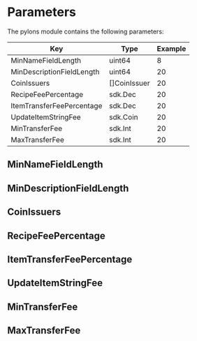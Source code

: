 <!--
order: 1
-->

# Parameters

The pylons module contains the following parameters:

| Key                                   | Type          | Example                          |
| ------------------------------------- | ------------- | -------------------------------- |
| MinNameFieldLength                    | uint64        | 8                                |
| MinDescriptionFieldLength             | uint64        | 20                               |
| CoinIssuers                           | []CoinIssuer  | 20                               |
| RecipeFeePercentage |sdk.Dec          | 20            |                                  |
| ItemTransferFeePercentage             | sdk.Dec       | 20                               |
| UpdateItemStringFee                   | sdk.Coin      | 20                               |
| MinTransferFee                        | sdk.Int       | 20                               |
| MaxTransferFee                        | sdk.Int       | 20                               |


## MinNameFieldLength

## MinDescriptionFieldLength

## CoinIssuers

## RecipeFeePercentage

## ItemTransferFeePercentage

## UpdateItemStringFee

## MinTransferFee

## MaxTransferFee
